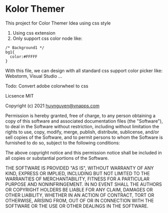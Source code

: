 # Kolor Themer


This project for Color Themer Idea using css style
1. Using css extension
2. Only support css color node like:

```  
/* Background1 */
bg1{
  color:#FFFFF
}
```

With this file, we can design with all standard css support color picker like: Webstorm, Visual Studio ... 

Todo:
Convert adobe colorwheel to css


Licsence MIT

Copyright (c) 2021 <huynguyen@vnapps.com>

Permission is hereby granted, free of charge, to any person obtaining a copy
of this software and associated documentation files (the "Software"), to deal
in the Software without restriction, including without limitation the rights
to use, copy, modify, merge, publish, distribute, sublicense, and/or sell
copies of the Software, and to permit persons to whom the Software is
furnished to do so, subject to the following conditions:

The above copyright notice and this permission notice shall be included in all
copies or substantial portions of the Software.

THE SOFTWARE IS PROVIDED "AS IS", WITHOUT WARRANTY OF ANY KIND, EXPRESS OR
IMPLIED, INCLUDING BUT NOT LIMITED TO THE WARRANTIES OF MERCHANTABILITY,
FITNESS FOR A PARTICULAR PURPOSE AND NONINFRINGEMENT. IN NO EVENT SHALL THE
AUTHORS OR COPYRIGHT HOLDERS BE LIABLE FOR ANY CLAIM, DAMAGES OR OTHER
LIABILITY, WHETHER IN AN ACTION OF CONTRACT, TORT OR OTHERWISE, ARISING FROM,
OUT OF OR IN CONNECTION WITH THE SOFTWARE OR THE USE OR OTHER DEALINGS IN THE
SOFTWARE.
